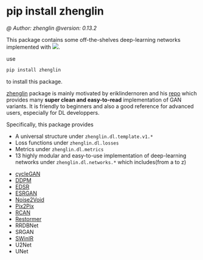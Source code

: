 # pip install zhenglin
*@ Author: zhenglin*
*@version: 0.13.2*

This package contains some off-the-shelves deep-learning networks implemented with [![](https://img.shields.io/badge/Pytorch-ee4c2c?style=flat-square&logo=pytorch&logoColor=white)](https://pytorch.org/).

use
```bash
pip install zhenglin
```

to install this package.

[zhenglin](https://pypi.org/project/zhenglin/) package is mainly motivated by eriklindernoren and his [repo](https://github.com/eriklindernoren/PyTorch-GAN) which provides many **super clean and easy-to-read** implementation of GAN variants. It is friendly to beginners and also a good reference for advanced users, especially for DL developpers.

Specifically, this package provides
+ A universal structure under `zhenglin.dl.template.v1.*`
+ Loss functions under `zhenglin.dl.losses`
+ Metrics under `zhenglin.dl.metrics`
+ 13 highly modular and easy-to-use implementation of deep-learning networks under `zhenglin.dl.networks.*`
which includes(from a to z)
- [cycleGAN](https://github.com/aitorzip/PyTorch-CycleGAN)
- [DDPM](https://github.com/dome272/Diffusion-Models-pytorch)
- [EDSR](https://github.com/twtygqyy/pytorch-edsr/blob/master/edsr.py)
- [ESRGAN](https://github.com/eriklindernoren/PyTorch-GAN/blob/master/implementations/esrgan/esrgan.py)
- [Noise2Void](https://github.com/JohnYKiyo/Noise2Void/blob/master/02_training_test_Noise2Void.ipynb)
- [Pix2Pix](https://github.com/mrzhu-cool/pix2pix-pytorch)
- [RCAN](https://github.com/yjn870/RCAN-pytorch)
- [Restormer](https://github.com/leftthomas/Restormer)
- RRDBNet
- SRGAN
- [SWinIR](https://github.com/JingyunLiang/SwinIR)
- U2Net
- UNet

